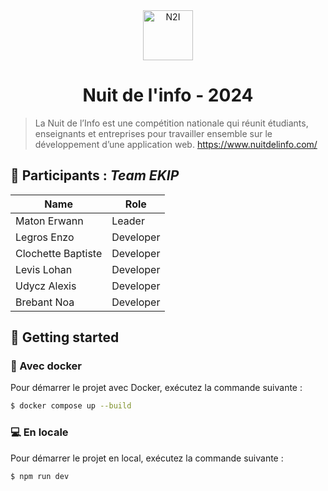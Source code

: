 <div align="center">
    <img src="https://www.nuitdelinfo.com/img/logo_n2i_blanc.svg" alt="N2I" width="80">
    <h1>Nuit de l'info - 2024</h1>
</div>

> La Nuit de l’Info est une compétition nationale qui réunit étudiants, enseignants et entreprises pour travailler ensemble sur le développement d’une application web.
> https://www.nuitdelinfo.com/
## 🎉 Participants : _Team EKIP_

| Name             | Role       |
|------------------|------------|
| Maton Erwann     | Leader     |
| Legros Enzo      | Developer  |
| Clochette Baptiste | Developer |
| Levis Lohan      | Developer  |
| Udycz Alexis     | Developer  |
| Brebant Noa      | Developer  |

## 🚀 Getting started

### 🐳 Avec docker 

Pour démarrer le projet avec Docker, exécutez la commande suivante :

```sh
$ docker compose up --build
```

### 💻 En locale

Pour démarrer le projet en local, exécutez la commande suivante :

```sh
$ npm run dev
```
